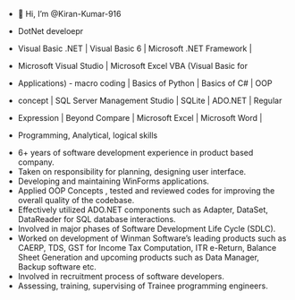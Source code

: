 - 👋 Hi, I’m @Kiran-Kumar-916
- DotNet develoepr

- Visual Basic .NET | Visual Basic 6 | Microsoft .NET Framework |
- Microsoft Visual Studio | Microsoft Excel VBA (Visual Basic for
- Applications) - macro coding | Basics of Python | Basics of C# | OOP
- concept | SQL Server Management Studio | SQLite | ADO.NET | Regular
- Expression | Beyond Compare | Microsoft Excel | Microsoft Word |
- Programming, Analytical, logical skills
  
* 6+ years of software development experience in product based company.
* Taken on responsibility for planning, designing user interface.
* Developing and maintaining WinForms applications.
* Applied OOP Concepts , tested and reviewed codes for improving the
overall quality of the codebase.
* Effectively utilized ADO.NET components such as Adapter, DataSet,
DataReader for SQL database interactions.
* Involved in major phases of Software Development Life Cycle (SDLC).
* Worked on development of Winman Software’s leading products such
as CAERP, TDS, GST for Income Tax Computation, ITR e-Return, Balance
Sheet Generation and upcoming products such as Data Manager, Backup
software etc.
* Involved in recruitment process of software developers.
* Assessing, training, supervising of Trainee programming engineers.
